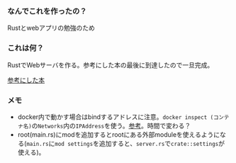 ### なんでこれを作ったの？
Rustとwebアプリの勉強のため

### これは何？
RustでWebサーバを作る。参考にした本の最後に到達したので一旦完成。

[参考にした本](https://zenn.dev/bigen1925/books/introduction-to-web-application-with-python/viewer/preface)

### メモ
- docker内で動かす場合はbindするアドレスに注意。`docker inspect (コンテナ名)`の`Networks`内の`IPAddress`を使う。[参考](https://www.codit.work/notes/7sgrfyoex15pt6njnjs9/)。時間で変わる？
- root(main.rs)にmodを追加するとrootにある外部moduleを使えるようになる(`main.rs`に`mod settings`を追加すると、`server.rs`で`crate::settings`が使える)。
